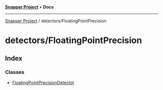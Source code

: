[**Snapper Project**](../../README.md) • **Docs**

***

[Snapper Project](../../README.md) / detectors/FloatingPointPrecision

# detectors/FloatingPointPrecision

## Index

### Classes

- [FloatingPointPrecisionDetector](classes/FloatingPointPrecisionDetector.md)
